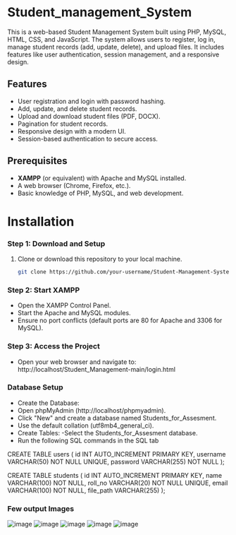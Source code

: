 # Student_management_System
This is a web-based Student Management System built using PHP, MySQL, HTML, CSS, and JavaScript. The system allows users to register, log in, manage student records (add, update, delete), and upload files. It includes features like user authentication, session management, and a responsive design.
## Features
- User registration and login with password hashing.
- Add, update, and delete student records.
- Upload and download student files (PDF, DOCX).
- Pagination for student records.
- Responsive design with a modern UI.
- Session-based authentication to secure access.
## Prerequisites
- **XAMPP** (or equivalent) with Apache and MySQL installed.
- A web browser (Chrome, Firefox, etc.).
- Basic knowledge of PHP, MySQL, and web development.
# Installation

### Step 1: Download and Setup
1. Clone or download this repository to your local machine.
   ```bash
   git clone https://github.com/your-username/Student-Management-System.git
### Step 2: Start XAMPP
- Open the XAMPP Control Panel.
- Start the Apache and MySQL modules.
- Ensure no port conflicts (default ports are 80 for Apache and 3306 for MySQL).
### Step 3: Access the Project
- Open your web browser and navigate to:
  http://localhost/Student_Management-main/login.html
### Database Setup
- Create the Database:
- Open phpMyAdmin (http://localhost/phpmyadmin).
- Click "New" and create a database named Students_for_Assesment.
- Use the default collation (utf8mb4_general_ci).
- Create Tables:
-Select the Students_for_Assesment database.
- Run the following SQL commands in the SQL tab

CREATE TABLE users (
  id INT AUTO_INCREMENT PRIMARY KEY,
  username VARCHAR(50) NOT NULL UNIQUE,
  password VARCHAR(255) NOT NULL
);

CREATE TABLE students (
    id INT AUTO_INCREMENT PRIMARY KEY,
    name VARCHAR(100) NOT NULL,
    roll_no VARCHAR(20) NOT NULL UNIQUE,
    email VARCHAR(100) NOT NULL,
    file_path VARCHAR(255)
);

### Few output Images
![image](https://github.com/user-attachments/assets/45847def-70a6-48d6-984f-528af0791ed5)
![image](https://github.com/user-attachments/assets/0dc0e3e7-d0bb-40f9-b7e7-bc48aac69864)
![image](https://github.com/user-attachments/assets/f280b77d-695d-420d-9808-f617148abd0c)
![image](https://github.com/user-attachments/assets/14f2bb0e-974b-49d0-82d8-ad584003f8b7)
![image](https://github.com/user-attachments/assets/f7ca5627-0956-48f3-a218-ac1df9d04e1d)




